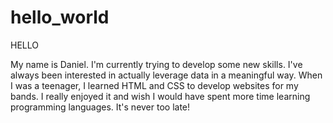 # hello_world

HELLO

My name is Daniel. I'm currently trying to develop some new skills.
I've always been interested in actually leverage data in a meaningful way.
When I was a teenager, I learned HTML and CSS to develop websites for my bands.
I really enjoyed it and wish I would have spent more time learning programming languages.
It's never too late!
